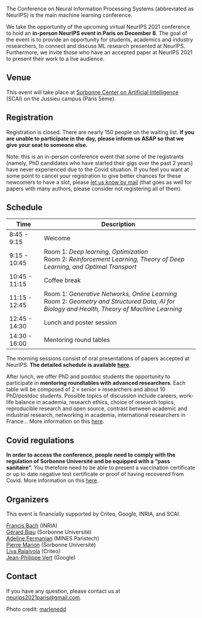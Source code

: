 The Conference on Neural Information Processing Systems (abbreviated as NeurIPS) is the main machine learning conference.

We take the opportunity of the upcoming virtual NeurIPS 2021 conference to hold an **in-person NeurIPS event in Paris on December 8**. The goal of the event is to provide an opportunity for students, academics and industry researchers, to connect and discuss ML research presented at NeurIPS. Furthermore, we invite those who have an accepted paper at NeurIPS 2021 to present their work to a live audience.

## Venue

This event will take place at [Sorbonne Center on Artificial Intelligence](https://scai.sorbonne-universite.fr) (SCAI) on the Jussieu campus (Paris 5ème).

## Registration

Registration is closed. There are nearly 150 people on the waiting list. **If you are unable to participate in the day, please inform us ASAP so that we give your seat to someone else.**

Note: this is an in-person conference event that some of the registrants (namely, PhD candidates who have started their gigs over the past 2 years) have never experienced due to the Covid situation. If you feel you want at some point to cancel your registration to give better chances for these newcomers to have a slot, please [let us know by mail](mailto:neurips2021paris@gmail.com) (that goes as well for papers with many authors, please consider not registering all of them).

## Schedule

| **Time**    | **Description** |
| ----------- | ----------- |
| 8:45 - 9:15   | Welcome    |
| 9:15 - 10:45  | Room 1: *Deep learning, Optimization* <br> Room 2: *Reinforcement Learning, Theory of Deep Learning, and Optimal Transport* |
| 10:45 - 11:15 | Coffee break |
| 11:15 - 12:45 | Room 1: *Generative Networks, Online Learning*  <br> Room 2: *Geometry and Structured Data, AI for Biology and Health, Theory of Machine Learning* |
| 12:45 - 14:30  | Lunch and poster session   |
| 14:30 - 16:00 | Mentoring round tables |

The morning sessions consist of oral presentations of papers accepted at NeurIPS. **The detailed schedule is available [here](https://docs.google.com/spreadsheets/d/1Re-2y3GyIZf9SuROiLgHu1beTaIslrfKd_VoBTcjpWY/edit?usp=sharing).**

After lunch, we offer PhD and postdoc students the opportunity to participate in **mentoring roundtables with advanced researchers**. Each table will be composed of 2 « senior »  researchers and about 10 PhD/postdoc students. Possible topics of discussion include careers, work-life balance in academia, research ethics, choice of research topics, reproducible research and open source, contrast between academic and industrial research, networking in academia, international researchers in France… More information on this [here](https://docs.google.com/spreadsheets/d/1Re-2y3GyIZf9SuROiLgHu1beTaIslrfKd_VoBTcjpWY/edit#gid=493703907?usp=sharing).

## Covid regulations

**In order to access the conference, people need to comply with the regulation of Sorbonne Université and be equipped with a “pass sanitaire”.** You therefore need to be able to present a vaccination certificate or up to date negative test certificate or proof of having recovered from Covid. More information on this [here](https://www.gouvernement.fr/info-coronavirus).

## Organizers

This event is financially supported by Criteo, Google, INRIA, and SCAI.

[Francis Bach](https://www.di.ens.fr/~fbach/) (INRIA)  
[Gérard Biau](https://www.lpsm.paris/pageperso/biau/) (Sorbonne Université)  
[Adeline Fermanian](https://afermanian.github.io) (MINES Paristech)  
[Pierre Marion](https://pierremarion23.github.io) (Sorbonne Université)  
[Liva Ralaivola](https://pageperso.lif.univ-mrs.fr/~liva.ralaivola/doku.php) (Criteo)  
[Jean-Philippe Vert](https://members.cbio.mines-paristech.fr/~jvert/) (Google)  

## Contact

If you have any question, please contact us at [neurips2021paris@gmail.com](mailto:neurips2021paris@gmail.com).


Photo credit: [marlenedd](https://www.flickr.com/photos/24241643@N00/49478118648)

